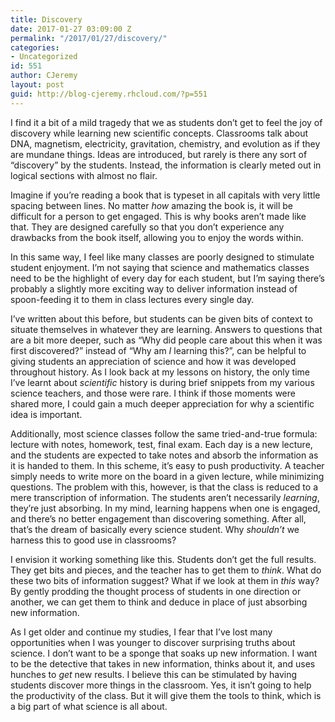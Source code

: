 ```yaml
---
title: Discovery
date: 2017-01-27 03:09:00 Z
permalink: "/2017/01/27/discovery/"
categories:
- Uncategorized
id: 551
author: CJeremy
layout: post
guid: http://blog-cjeremy.rhcloud.com/?p=551
---
```


I find it a bit of a mild tragedy that we as students don&#8217;t get to feel the joy of discovery while learning new scientific concepts. Classrooms talk about DNA, magnetism, electricity, gravitation, chemistry, and evolution as if they are mundane things. Ideas are introduced, but rarely is there any sort of &#8220;discovery&#8221; by the students. Instead, the information is clearly meted out in logical sections with almost no flair.

Imagine if you&#8217;re reading a book that is typeset in all capitals with very little spacing between lines. No matter _how_ amazing the book is, it will be difficult for a person to get engaged. This is why books aren&#8217;t made like that. They are designed carefully so that you don&#8217;t experience any drawbacks from the book itself, allowing you to enjoy the words within.

In this same way, I feel like many classes are poorly designed to stimulate student enjoyment. I&#8217;m not saying that science and mathematics classes need to be the highlight of every day for each student, but I&#8217;m saying there&#8217;s probably a slightly more exciting way to deliver information instead of spoon-feeding it to them in class lectures every single day.

I&#8217;ve written about this before, but students can be given bits of context to situate themselves in whatever they are learning. Answers to questions that are a bit more deeper, such as &#8220;Why did people care about this when it was first discovered?&#8221; instead of &#8220;Why am _I_ learning this?&#8221;, can be helpful to giving students an appreciation of science and how it was developed throughout history. As I look back at my lessons on history, the only time I&#8217;ve learnt about _scientific_ history is during brief snippets from my various science teachers, and those were rare. I think if those moments were shared more, I could gain a much deeper appreciation for why a scientific idea is important. 

Additionally, most science classes follow the same tried-and-true formula: lecture with notes, homework, test, final exam. Each day is a new lecture, and the students are expected to take notes and absorb the information as it is handed to them. In this scheme, it&#8217;s easy to push productivity. A teacher simply needs to write more on the board in a given lecture, while minimizing questions. The problem with this, however, is that the class is reduced to a mere transcription of information. The students aren&#8217;t necessarily _learning_, they&#8217;re just absorbing. In my mind, learning happens when one is engaged, and there&#8217;s no better engagement than discovering something. After all, that&#8217;s the dream of basically every science student. Why _shouldn&#8217;t_ we harness this to good use in classrooms?

I envision it working something like this. Students don&#8217;t get the full results. They get bits and pieces, and the teacher has to get them to _think_. What do these two bits of information suggest? What if we look at them in _this_ way? By gently prodding the thought process of students in one direction or another, we can get them to think and deduce in place of just absorbing new information.

As I get older and continue my studies, I fear that I&#8217;ve lost many opportunities when I was younger to discover surprising truths about science. I don&#8217;t want to be a sponge that soaks up new information. I want to be the detective that takes in new information, thinks about it, and uses hunches to _get_ new results. I believe this can be stimulated by having students discover more things in the classroom. Yes, it isn&#8217;t going to help the productivity of the class. But it will give them the tools to think, which is a big part of what science is all about.